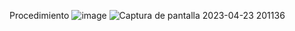 Procedimiento
![image](https://user-images.githubusercontent.com/82180254/233878395-f34f19da-3b9b-443f-99ad-4df75afbd941.png)
![Captura de pantalla 2023-04-23 201136](https://user-images.githubusercontent.com/82180254/233878409-ee39c055-7fff-4f3d-ab9c-f84c97fd9aeb.png)
